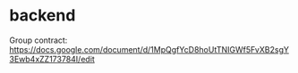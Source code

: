 # backend
Group contract: https://docs.google.com/document/d/1MpQgfYcD8hoUtTNIGWf5FvXB2sgY3Ewb4xZZ173784I/edit
